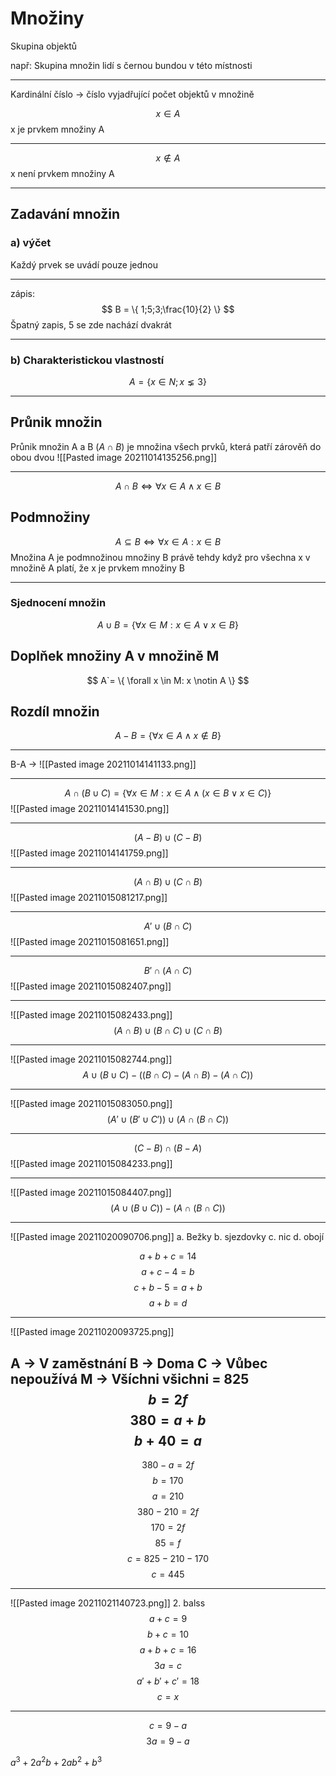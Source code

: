 # Množiny
Skupina objektů

např: Skupina množin lidí s černou bundou v této místnosti


---
Kardinální číslo -> číslo vyjadřující počet objektů v množině

$$ x \in A $$
x je prvkem množiny A

---
$$ x \notin A $$
x není prvkem množiny A

---
## Zadavání množin 

### a) výčet
Každý prvek se uvádí pouze jednou

---
zápis:
$$ B = \{ 1;5;3;\frac{10}{2} \} $$ 
Špatný zapis, 5 se zde nachází dvakrát

---

### b) Charakteristickou vlastností

$$ A = \{x \in N; x \lneq 3\} $$

---
## Průnik množin
Průnik množin A a B $(A\cap B)$ je množina všech prvků, která patří zárověň do obou dvou
![[Pasted image 20211014135256.png]]


---

$$ A\cap B \iff \forall x \in A \land x \in B $$

## Podmnožiny
$$ A\subseteq B \iff \forall x \in A : x \in B $$
Množina A je podmnožinou množiny B právě tehdy když pro všechna x v množině A platí, že x je prvkem množiny B

---
### Sjednocení množin
$$ A \cup B = \{\forall x \in M: x \in A \lor x \in B \} $$

## Doplňek množiny A v množině M

$$ A`= \{ \forall x \in M: x \notin A \} $$

## Rozdíl množin
$$ A-B = \{ \forall x \in A \land x \notin B \} $$

---
B-A -> ![[Pasted image 20211014141133.png]]

---
$$ A \cap (B \cup C) = \{ \forall x \in M: x \in A \land (x \in B \lor x \in C) \}$$
![[Pasted image 20211014141530.png]]

--- 

$$ (A-B) \cup (C-B) $$
![[Pasted image 20211014141759.png]]

--- 

$$ (A \cap B) \cup (C \cap B) $$
![[Pasted image 20211015081217.png]]

---
$$ A' \cup (B \cap C) $$
![[Pasted image 20211015081651.png]]

---
$$ B' \cap (A \cap C) $$
![[Pasted image 20211015082407.png]]

---
![[Pasted image 20211015082433.png]]
$$ (A \cap B) \cup (B \cap C) \cup (C \cap B) $$

---
![[Pasted image 20211015082744.png]]
$$ A \cup (B \cup C)-((B \cap C)-(A \cap B)-(A \cap C)) $$

---
![[Pasted image 20211015083050.png]]
$$ (A' \cup (B' \cup C')) \cup (A \cap (B \cap C)) $$

---
$$ (C-B) \cap (B-A) $$
![[Pasted image 20211015084233.png]]

---
![[Pasted image 20211015084407.png]]
$$ (A \cup (B \cup C))-(A \cap (B \cap C)) $$

---
![[Pasted image 20211020090706.png]]
a. Bežky
b. sjezdovky
c. nic
d. obojí

$$ a+b+c=14 $$ $$ a+c-4=b $$ $$ c+b-5=a+b  $$ $$ a+b=d $$

---
![[Pasted image 20211020093725.png]]

A -> V zaměstnání
B -> Doma
C -> Vůbec nepoužívá
M -> Všíchni
všichni = 825
$$ b = 2f $$
$$ 380 = a+b $$
$$ b+40 = a $$
---
$$ 380-a = 2f $$ $$ b=170 $$ $$ a = 210 $$ $$ 380-210 = 2f $$ $$ 170 = 2f $$ $$ 85 = f $$ $$ c = 825-210-170 $$ $$ c = 445 $$

---
![[Pasted image 20211021140723.png]]
2. balss
$$ a+c = 9 $$
$$ b+c = 10 $$
$$ a+b+c = 16 $$
$$ 3a = c $$
$$ a'+b'+c' = 18 $$
$$ c = x $$

---

$$ c = 9-a $$
$$ 3a = 9-a $$

$a^3+2a^2b+2ab^2+b^3$



